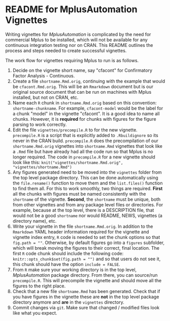 # README for MplusAutomation Vignettes

Writing vignettes for *MplusAutomation* is complicated by the 
need for commercial Mplus to be installed, which will not be available
for any continuous integration testing nor on CRAN.
This README outlines the process and steps needed to create successful vignettes.

The work flow for vignettes requiring Mplus to run is as follows.


1.  Decide on the vignette short name, say "cfacont" for Confirmatory Factor Analysis - Continuous.
2.  Create a file `shortname.Rmd.orig`, continuing with the example that would be `cfacont.Rmd.orig`. 
    This will be an `Rmarkdown` document but is our original source document that can be run 
    on machines with Mplus installed, but not on CRAN, etc.
3.  Name each `R` chunk in `shortname.Rmd.orig` based on this convention: `shortname-chunkname`.
    For example, `cfacont-model` would be the label for a chunk "model" in the vignette "cfacont".
	It is a good idea to name all chunks. However, it is **required** for chunks with figures 
	for the figure parsing to work correctly.
4.  Edit the file `vignettes/precompile.R` to for the new vignette. `precompile.R` is a script 
    that is explicitly added to `.Rbuildignore` so its never in the CRAN build. `precompile.R` 
	does the precompilation of our `shortname.Rmd.orig` vignettes into `shortname.Rmd` vignettes 
	that look like a `.Rmd` file but have already had all the code run so that Mplus is no longer 
	required. The code in `precompile.R` for a new vignette should look like this:
	`knit("vignettes/shortname.Rmd.orig", "vignettes/shortname.Rmd")`
5.  Any figures generated need to be moved into the `vignettes` folder from the top level package 
    directory. This can be done automatically using the `file.rename()` function to move them 
	and the `list.files()` function to find them all. For this to work smoothly, two things are required.
	**First** all the chunks with figures must be named consistently with the `shortname` of the 
	vignette. **Second**, the `shortname` must be unique, both from other vignettes and from any 
	package level files or directories. For example, because at the top level, there is a DESCRIPTION 
	file, that would not be a good `shortname` nor would README, NEWS, vignettes (a directory name), 
	etc.
6.  Write your vignette in the file `shortname.Rmd.orig`. In addition to the `Rmarkdown` YAML header 
    information required for the vignette and vignette index entry, `R` code is needed 
	to set the chunk options so that `fig.path = ""`. Otherwise, by default figures go into 
	a `figures` subfolder, which will break moving the figures to their correct, final location.
	The first `R` code chunk should include the following code: 
	`knitr::opts_chunk$set(fig.path = "")` and so that users do not see it, this chunk should have 
	the option `include = FALSE`.
7.  From `R` make sure your working directory is in the top level, *MplusAutomation* package directory.
    From there, you can source/run `precompile.R`. This will precompile the vignette and should 
	move all the figures to the right place. 
8.  Check that a new file `shortname.Rmd` has been generated. Check that if you have figures in the 
    vignette these are **not** in the top level package directory anymore and **are** in the 
	`vignettes` directory.
9.  Commit changes via `git`. Make sure that changed / modified files look like what you expect.

